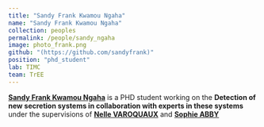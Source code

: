 ```yaml
---
title: "Sandy Frank Kwamou Ngaha"
name: "Sandy Frank Kwamou Ngaha"
collection: peoples
permalink: /people/sandy_ngaha
image: photo_frank.png
github: "(https://github.com/sandyfrank)"
position: "phd_student"
lab: TIMC
team: TrEE
---
```


**[Sandy Frank Kwamou Ngaha](https://www.timc.fr/en/sandy-frank-kwamou-ngaha)** is a PHD student working on the **Detection of new secretion systems in collaboration with experts in these systems** under the supervisions of **[Nelle VAROQUAUX](https://www.timc.fr/nelle-varoquaux)** and **[Sophie ABBY](https://www.timc.fr/sophie-abby)** 
